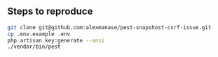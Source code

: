 ## Steps to reproduce

```sh
git clone git@github.com:alexmanase/pest-snapshost-csrf-issue.git
cp .env.example .env
php artisan key:generate --ansi
./vendor/bin/pest
```
